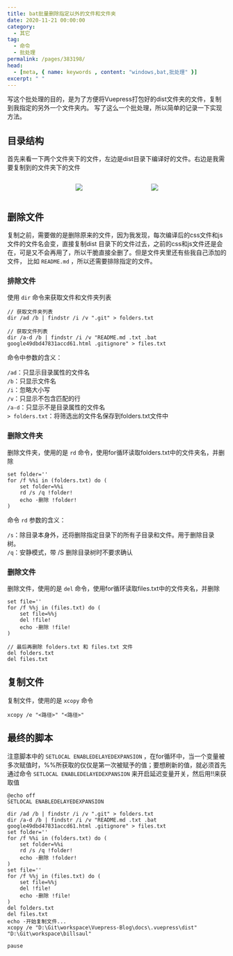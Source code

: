 ```yaml
---
title: bat批量删除指定以外的文件和文件夹
date: 2020-11-21 00:00:00
category: 
  - 其它
tag: 
  - 命令
  - 批处理
permalink: /pages/383198/
head:
  - [meta, { name: keywords , content: "windows,bat,批处理" }]
excerpt: " "
---
```


写这个批处理的目的，是为了方便将Vuepress打包好的dist文件夹的文件，复制到我指定的另外一个文件夹内。
写了这么一个批处理，所以简单的记录一下实现方法。

## 目录结构
首先来看一下两个文件夹下的文件，左边是dist目录下编译好的文件。右边是我需要复制到的文件夹下的文件
<div style="text-align:center;display:flex;align-items:center;justify-content:space-evenly" class="pageimg">

  ![](/assets/page-img/2020/20201121/0.webp)

  ![](/assets/page-img/2020/20201121/1.webp)
  
</div>

## 删除文件
复制之前，需要做的是删除原来的文件，因为我发现，每次编译后的css文件和js文件的文件名会变，直接复制dist
目录下的文件过去，之前的css和js文件还是会在，可是又不会再用了，所以干脆直接全删了。但是文件夹里还有些我自己添加的文件，
比如 ``README.md`` ，所以还需要排除指定的文件。

### 排除文件
使用 ``dir`` 命令来获取文件和文件夹列表
```
// 获取文件夹列表
dir /ad /b | findstr /i /v ".git" > folders.txt

// 获取文件列表
dir /a-d /b | findstr /i /v "README.md .txt .bat google49dbd47831accd61.html .gitignore" > files.txt
```

命令中参数的含义：

``/ad``：只显示目录属性的文件名<br>
``/b``：只显示文件名<br>
``/i``：忽略大小写<br>
``/v``：只显示不包含匹配的行<br>
``/a-d``：只显示不是目录属性的文件名<br>
``> folders.txt``：将筛选出的文件名保存到folders.txt文件中

### 删除文件夹
删除文件夹，使用的是 ``rd`` 命令，使用for循环读取folders.txt中的文件夹名，并删除
```
set folder=''
for /f %%i in (folders.txt) do (
    set folder=%%i
    rd /s /q !folder!
    echo ·删除 !folder!
)
```

命令 ``rd`` 参数的含义：

``/s``：除目录本身外，还将删除指定目录下的所有子目录和文件。用于删除目录树。<br>
``/q``：安静模式，带 /S 删除目录树时不要求确认

### 删除文件
删除文件，使用的是 ``del`` 命令，使用for循环读取files.txt中的文件夹名，并删除
```
set file=''
for /f %%j in (files.txt) do (
    set file=%%j
    del !file!
    echo ·删除 !file!
)

// 最后再删除 folders.txt 和 files.txt 文件
del folders.txt
del files.txt
```

## 复制文件
复制文件，使用的是 ``xcopy`` 命令
```
xcopy /e "<路径>" "<路径>"
```

## 最终的脚本
注意脚本中的 ``SETLOCAL ENABLEDELAYEDEXPANSION`` ，在for循环中，当一个变量被多次赋值时，%%所获取的仅仅是第一次被赋予的值；要想刷新的值，就必须首先通过命令 ``SETLOCAL ENABLEDELAYEDEXPANSION`` 来开启延迟变量开关，然后用!!来获取值
```
@echo off
SETLOCAL ENABLEDELAYEDEXPANSION

dir /ad /b | findstr /i /v ".git" > folders.txt
dir /a-d /b | findstr /i /v "README.md .txt .bat google49dbd47831accd61.html .gitignore" > files.txt
set folder=''
for /f %%i in (folders.txt) do (
    set folder=%%i
    rd /s /q !folder!
    echo ·删除 !folder!
)
set file=''
for /f %%j in (files.txt) do (
    set file=%%j
    del !file!
    echo ·删除 !file!
)
del folders.txt
del files.txt
echo ·开始复制文件...
xcopy /e "D:\Git\workspace\Vuepress-Blog\docs\.vuepress\dist" "D:\Git\workspace\billsaul"

pause
```